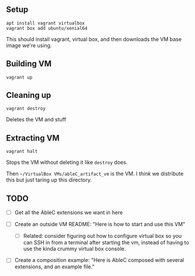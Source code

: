 Setup
-----

```
apt install vagrant virtualbox
vagrant box add ubuntu/xenial64
```

This should install vagrant, virtual box, and then downloads the VM base image we're using.

Building VM
-----------

```
vagrant up
```

Cleaning up
-----------

```
vagrant destroy
```

Deletes the VM and stuff

Extracting VM
-------------

```
vagrant halt
```

Stops the VM without deleting it like `destroy` does.

Then `~/VirtualBox VMs/ableC_artifact_vm` is the VM. I *think* we distribute this but just taring up this directory.

TODO
----

* [ ] Get all the AbleC extensions we want in here
* [ ] Create an outside VM README: "Here is how to start and use this VM"
  * [ ] Related: consider figuring out how to configure virtual box so you can SSH in from a terminal after starting the vm, instead of having to use the kinda crummy virtual box console.
* [ ] Create a composition example: "Here is AbleC composed with several extensions, and an example file."

